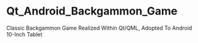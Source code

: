 # Qt_Android_Backgammon_Game
Classic Backgammon Game Realized Within Qt/QML, Adopted To Android 10-Inch Tablet
